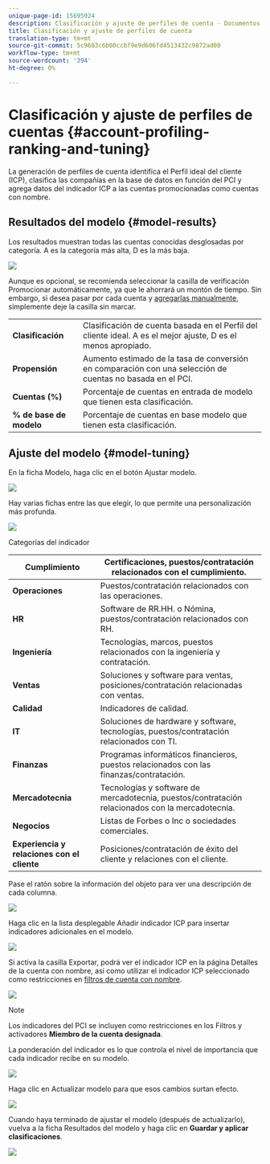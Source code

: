 ```yaml
---
unique-page-id: 15695924
description: Clasificación y ajuste de perfiles de cuenta - Documentos de marketing - Documentación del producto
title: Clasificación y ajuste de perfiles de cuenta
translation-type: tm+mt
source-git-commit: 5c9683c6b00ccbf9e9d606fd4513432c9872ad00
workflow-type: tm+mt
source-wordcount: '394'
ht-degree: 0%

---
```



# Clasificación y ajuste de perfiles de cuentas {#account-profiling-ranking-and-tuning}

La generación de perfiles de cuenta identifica el Perfil ideal del cliente (ICP), clasifica las compañías en la base de datos en función del PCI y agrega datos del indicador ICP a las cuentas promocionadas como cuentas con nombre.

## Resultados del modelo {#model-results}

Los resultados muestran todas las cuentas conocidas desglosadas por categoría. A es la categoría más alta, D es la más baja.

![](assets/results.png)

Aunque es opcional, se recomienda seleccionar la casilla de verificación Promocionar automáticamente, ya que le ahorrará un montón de tiempo. Sin embargo, si desea pasar por cada cuenta y [agregarlas manualmente](http://docs.marketo.com/display/DOCS/Discover+Accounts#DiscoverAccounts-DiscoverCRMAccounts), simplemente deje la casilla sin marcar.

<table> 
 <tbody> 
  <tr> 
   <td><strong>Clasificación</strong></td> 
   <td> 
    <div>
      Clasificación de cuenta basada en el Perfil del cliente ideal. A es el mejor ajuste, D es el menos apropiado. 
    </div></td> 
  </tr> 
  <tr> 
   <td><strong>Propensión</strong></td> 
   <td> 
    <div>
      Aumento estimado de la tasa de conversión en comparación con una selección de cuentas no basada en el PCI. 
    </div></td> 
  </tr> 
  <tr> 
   <td><strong>Cuentas (%)</strong></td> 
   <td> 
    <div>
      Porcentaje de cuentas en entrada de modelo que tienen esta clasificación. 
    </div></td> 
  </tr> 
  <tr> 
   <td><strong>% de base de modelo</strong></td> 
   <td> 
    <div>
      Porcentaje de cuentas en base modelo que tienen esta clasificación. 
    </div></td> 
  </tr> 
 </tbody> 
</table>

## Ajuste del modelo {#model-tuning}

En la ficha Modelo, haga clic en el botón Ajustar modelo.

![](assets/two.png)

Hay varias fichas entre las que elegir, lo que permite una personalización más profunda.

![](assets/tuning-page.png)

Categorías del indicador

| **Cumplimiento** | Certificaciones, puestos/contratación relacionados con el cumplimiento. |
|---|---|
| **Operaciones** | Puestos/contratación relacionados con las operaciones. |
| **HR** | Software de RR.HH. o Nómina, puestos/contratación relacionados con RH. |
| **Ingeniería** | Tecnologías, marcos, puestos relacionados con la ingeniería y contratación. |
| **Ventas** | Soluciones y software para ventas, posiciones/contratación relacionadas con ventas. |
| **Calidad** | Indicadores de calidad. |
| **IT** | Soluciones de hardware y software, tecnologías, puestos/contratación relacionados con TI. |
| **Finanzas** | Programas informáticos financieros, puestos relacionados con las finanzas/contratación. |
| **Mercadotecnia** | Tecnologías y software de mercadotecnia, puestos/contratación relacionados con la mercadotecnia. |
| **Negocios** | Listas de Forbes o Inc o sociedades comerciales. |
| **Experiencia y relaciones con el cliente** | Posiciones/contratación de éxito del cliente y relaciones con el cliente. |

Pase el ratón sobre la información del objeto para ver una descripción de cada columna.

![](assets/tool-tip.png)

Haga clic en la lista desplegable Añadir indicador ICP para insertar indicadores adicionales en el modelo.

![](assets/add-icp.png)

Si activa la casilla Exportar, podrá ver el indicador ICP en la página Detalles de la cuenta con nombre, así como utilizar el indicador ICP seleccionado como restricciones en [filtros de cuenta con nombre](http://docs.marketo.com/display/DOCS/Account+Filters).

![](assets/export.png)

>[!NOTE]
>
>Los indicadores del PCI se incluyen como restricciones en los Filtros y activadores **Miembro de la cuenta designada**.

La ponderación del indicador es lo que controla el nivel de importancia que cada indicador recibe en su modelo.

![](assets/weightage.png)

Haga clic en Actualizar modelo para que esos cambios surtan efecto.

![](assets/refresh-button.png)

Cuando haya terminado de ajustar el modelo (después de actualizarlo), vuelva a la ficha Resultados del modelo y haga clic en **Guardar y aplicar clasificaciones**.

![](assets/ranks.png)

